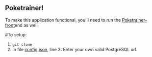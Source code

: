 ## Poketrainer!
To make this application functional, you'll need to run the [Poketrainer-front](https://github.com/cynster/poketrainer-front)end as well.

#To setup:

1. `git clone`
2. In file [config.json](config/config.json), line 3: Enter your own valid PostgreSQL url.

